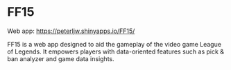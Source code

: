 # FF15

Web app: https://peterljw.shinyapps.io/FF15/

FF15 is a web app designed to aid the gameplay of the video game League of Legends. It empowers players with data-oriented features such as pick & ban analyzer and game data insights.
